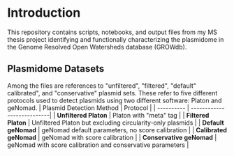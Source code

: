 # Introduction
This repository contains scripts, notebooks, and output files from my MS thesis project identifying and functionally characterizing the plasmidome in the
Genome Resolved Open Watersheds database (GROWdb).

## Plasmidome Datasets
Among the files are references to "unfiltered", "filtered", "default" calibrated", and "conservative" plasmid sets. These refer to five different protocols used to detect
plasmids using two different software: Platon and geNomad.
| Plasmid Detection Method | Protocol |
| ---------- | ---------------------------|
| **Unfiltered Platon** | Platon with "meta" tag |
| **Filtered Platon** | Unfiltered Platon but excluding circularity-only plasmids |
| **Default geNomad** | geNomad default parameters, no score calibration |
| **Calibrated geNomad** | geNomad with score calibration |
| **Conservative geNomad** | geNomad with score calibration and conservative parameters |
